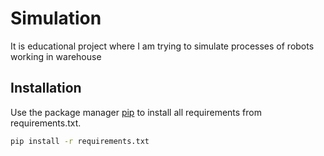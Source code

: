 # Simulation

It is educational project where I am trying to simulate processes of robots working in warehouse

## Installation

Use the package manager [pip](https://pip.pypa.io/en/stable/) to install all requirements from requirements.txt.

```bash
pip install -r requirements.txt
```
